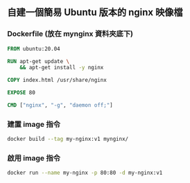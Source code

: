 
## 自建一個簡易 Ubuntu 版本的 nginx 映像檔

### Dockerfile (放在 mynginx 資料夾底下)
```dockerfile
FROM ubuntu:20.04

RUN apt-get update \
    && apt-get install -y nginx

COPY index.html /usr/share/nginx

EXPOSE 80

CMD ["nginx", "-g", "daemon off;"]
```

### 建置 image 指令
```bash
docker build --tag my-nginx:v1 mynginx/
```

### 啟用 image 指令
```bash
docker run --name my-nginx -p 80:80 -d my-nginx:v1 
```
